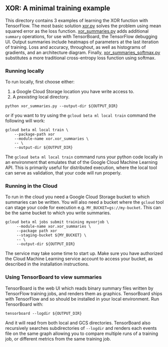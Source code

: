 ## XOR: A minimal training example

This directory contains 3 examples of learning the XOR function with TensorFlow. The most basic solution [xor.py](xor.py) solves the problem using mean squared error as the loss function. [xor_summaries.py](xor_summaries.py) adds additional `summary` operations, for use with TensorBoard, the TensorFlow debugging UI. Output summaries include heatmaps of parameters at the last iteration of training. Loss and accuracy, throughout, as well as histograms of gradients, and an architecture diagram. Finally, [xor_summaries_softmax.py](xor_summaries_softmax.py) substitutes a more traditional cross-entropy loss function using softmax.

### Running locally

To run locally, first choose either:

1. a Google Cloud Storage location you have write access to.
2. A *prexisting* local directory.


```
python xor_summaries.py --output-dir ${OUTPUT_DIR}
```

or if you want to try using the `gcloud beta ml local train` command the following will work:

```
gcloud beta ml local train \
    --package-path xor
    --module-name xor.xor_summaries \
    -- \
    --output-dir ${OUTPUT_DIR}
```

The `gcloud beta ml local train` command runs your python code locally in an environment that emulates that of the Google Cloud Machine Learning API. This is primarily useful for distributed execution, where the local tool can serve as validation, that your code will run properly.

### Running in the Cloud

To run in the cloud you need a Google Cloud Storage bucket to which summaries can be written. You will also need a bucket where the `gcloud` tool can stage your code for execution e.g. `MY_BUCKET=gs://my-bucket`. This can be the same bucket to which you write summaries.

```
gcloud beta ml jobs submit training myxorjob \
     --module-name xor.xor_summaries \
     --package path xor
     --staging-bucket ${MY_BUCKET} \
     -- \
     --output-dir ${OUTPUT_DIR}
```

The service may take some time to start up. Make sure you have authorized the Cloud Machine Learning service account to access your bucket, as described in the installation instructions.

### Using TensorBoard to view summaries

TensorBoard is the web UI which reads binary summary files written by TensorFlow training jobs, and renders them as graphics. TensorBoard ships with TensorFlow and so should be installed in your local environment. Run TensorBoard with:

```
tensorboard --logdir ${OUTPUT_DIR}
```

And it will read from both local and GCS directories. TensorBoard also recursively searches subdirectories of `--logdir` and renders each events file on the same graph allowing you to compare multiple runs of a training job, or different metrics from the same training job.
